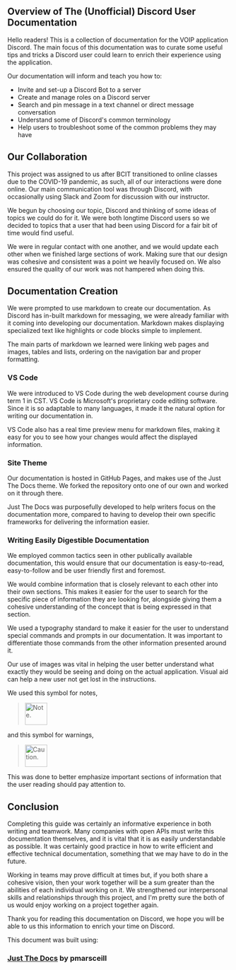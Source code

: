 ## Overview of The (Unofficial) Discord User Documentation

Hello readers! This is a collection of documentation for the VOIP application Discord. The main focus of this documentation was to curate some useful tips and tricks a Discord user could learn to enrich their experience using the application.

Our documentation will inform and teach you how to:

- Invite and set-up a Discord Bot to a server
- Create and manage roles on a Discord server
- Search and pin message in a text channel or direct message conversation
- Understand some of Discord's common terminology
- Help users to troubleshoot some of the common problems they may have

## Our Collaboration

This project was assigned to us after BCIT transitioned to online classes due to the COVID-19 pandemic, as such, all of our interactions were done online. Our main communication tool was through Discord, with occasionally using Slack and Zoom for discussion with our instructor.

We begun by choosing our topic, Discord and thinking of some ideas of topics we could do for it. We were both longtime Discord users so we decided to topics that a user that had been using Discord for a fair bit of time would find useful.

We were in regular contact with one another, and we would update each other when we finished large sections of work. Making sure that our design was cohesive and consistent was a point we heavily focused on. We also ensured the quality of our work was not hampered when doing this.

## Documentation Creation

We were prompted to use markdown to create our documentation. As Discord has in-built markdown for messaging, we were already familiar with it coming into developing our documentation. Markdown makes displaying specialized text like highlights or code blocks simple to implement.

The main parts of markdown we learned were linking web pages and images, tables and lists, ordering on the navigation bar and proper formatting.

### VS Code

We were introduced to VS Code during the web development course during term 1 in CST. VS Code is Microsoft's proprietary code editing software. Since it is so adaptable to many languages, it made it the natural option for writing our documentation in.

VS Code also has a real time preview menu for markdown files, making it easy for you to see how your changes would affect the displayed information.

### Site Theme

Our documentation is hosted in GitHub Pages, and makes use of the Just The Docs theme. We forked the repository onto one of our own and worked on it through there.

Just The Docs was purposefully developed to help writers focus on the documentation more, compared to having to develop their own specific frameworks for delivering the information easier.

### Writing Easily Digestible Documentation

We employed common tactics seen in other publically available documentation, this would ensure that our documentation is easy-to-read, easy-to-follow and be user friendly first and foremost.

We would combine information that is closely relevant to each other into their own sections. This makes it easier for the user to search for the specific piece of information they are looking for, alongside giving them a cohesive understanding of the concept that is being expressed in that section. 

We used a typography standard to make it easier for the user to understand special commands and prompts in our documentation. It was important to differentiate those commands from the other information presented around it.

Our use of images was vital in helping the user better understand what exactly they would be seeing and doing on the actual application. Visual aid can help a new user not get lost in the instructions.

We used this symbol for notes, 

> <img src="https://kaydens.ca/user-docs-discord/assets/images/note.png" alt="Note." style="height: 50px"/>

and this symbol for warnings,

> <img src="https://kaydens.ca/user-docs-discord/assets/images/warning.png" alt="Caution." style="height: 50px"/>

This was done to better emphasize important sections of information that the user reading should pay attention to.


## Conclusion

Completing this guide was certainly an informative experience in both writing and teamwork. Many companies with open APIs must write this documentation themselves, and it is vital that it is as easily understandable as possible. It was certainly good practice in how to write efficient and effective technical documentation, something that we may have to do in the future.

Working in teams may prove difficult at times but, if you both share a cohesive vision, then your work together will be a sum greater than the abilities of each individual working on it. We strengthened our interpersonal skills and relationships through this project, and I'm pretty sure the both of us would enjoy working on a project together again.

Thank you for reading this documentation on Discord, we hope you will be able to us this information to enrich your time on Discord.

This document was built using: 

### [Just The Docs](https://github.com/pmarsceill/just-the-docs) by pmarsceill


